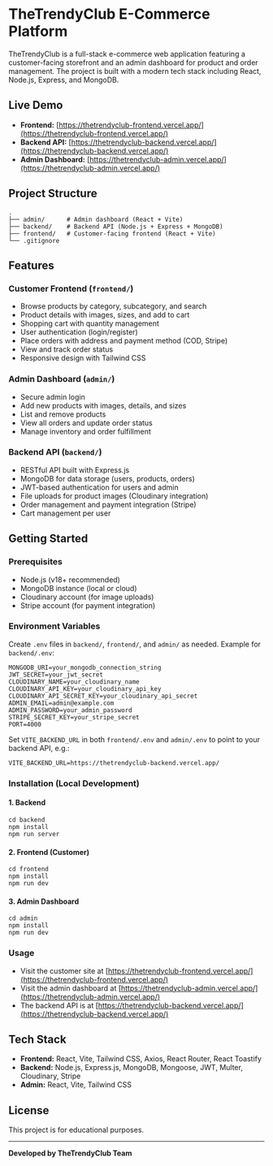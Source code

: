 # TheTrendyClub E-Commerce Platform

TheTrendyClub is a full-stack e-commerce web application featuring a customer-facing storefront and an admin dashboard for product and order management. The project is built with a modern tech stack including React, Node.js, Express, and MongoDB.

## Live Demo

- **Frontend:** [https://thetrendyclub-frontend.vercel.app/](https://thetrendyclub-frontend.vercel.app/)
- **Backend API:** [https://thetrendyclub-backend.vercel.app/](https://thetrendyclub-backend.vercel.app/)
- **Admin Dashboard:** [https://thetrendyclub-admin.vercel.app/](https://thetrendyclub-admin.vercel.app/)

## Project Structure

```
.
├── admin/      # Admin dashboard (React + Vite)
├── backend/    # Backend API (Node.js + Express + MongoDB)
├── frontend/   # Customer-facing frontend (React + Vite)
└── .gitignore
```

## Features

### Customer Frontend (`frontend/`)
- Browse products by category, subcategory, and search
- Product details with images, sizes, and add to cart
- Shopping cart with quantity management
- User authentication (login/register)
- Place orders with address and payment method (COD, Stripe)
- View and track order status
- Responsive design with Tailwind CSS

### Admin Dashboard (`admin/`)
- Secure admin login
- Add new products with images, details, and sizes
- List and remove products
- View all orders and update order status
- Manage inventory and order fulfillment

### Backend API (`backend/`)
- RESTful API built with Express.js
- MongoDB for data storage (users, products, orders)
- JWT-based authentication for users and admin
- File uploads for product images (Cloudinary integration)
- Order management and payment integration (Stripe)
- Cart management per user

## Getting Started

### Prerequisites
- Node.js (v18+ recommended)
- MongoDB instance (local or cloud)
- Cloudinary account (for image uploads)
- Stripe account (for payment integration)

### Environment Variables

Create `.env` files in `backend/`, `frontend/`, and `admin/` as needed. Example for `backend/.env`:

```
MONGODB_URI=your_mongodb_connection_string
JWT_SECRET=your_jwt_secret
CLOUDINARY_NAME=your_cloudinary_name
CLOUDINARY_API_KEY=your_cloudinary_api_key
CLOUDINARY_API_SECRET_KEY=your_cloudinary_api_secret
ADMIN_EMAIL=admin@example.com
ADMIN_PASSWORD=your_admin_password
STRIPE_SECRET_KEY=your_stripe_secret
PORT=4000
```

Set `VITE_BACKEND_URL` in both `frontend/.env` and `admin/.env` to point to your backend API, e.g.:
```
VITE_BACKEND_URL=https://thetrendyclub-backend.vercel.app/
```

### Installation (Local Development)

#### 1. Backend
```
cd backend
npm install
npm run server
```

#### 2. Frontend (Customer)
```
cd frontend
npm install
npm run dev
```

#### 3. Admin Dashboard
```
cd admin
npm install
npm run dev
```

### Usage

- Visit the customer site at [https://thetrendyclub-frontend.vercel.app/](https://thetrendyclub-frontend.vercel.app/)
- Visit the admin dashboard at [https://thetrendyclub-admin.vercel.app/](https://thetrendyclub-admin.vercel.app/)
- The backend API is at [https://thetrendyclub-backend.vercel.app/](https://thetrendyclub-backend.vercel.app/)

## Tech Stack

- **Frontend:** React, Vite, Tailwind CSS, Axios, React Router, React Toastify
- **Backend:** Node.js, Express.js, MongoDB, Mongoose, JWT, Multer, Cloudinary, Stripe
- **Admin:** React, Vite, Tailwind CSS

## License

This project is for educational purposes.

---

**Developed by TheTrendyClub Team**